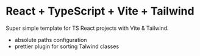 # React + TypeScript + Vite + Tailwind

Super simple template for TS React projects with Vite & Tailwind.

+ absolute paths configuration
+ prettier plugin for sorting Talwind classes